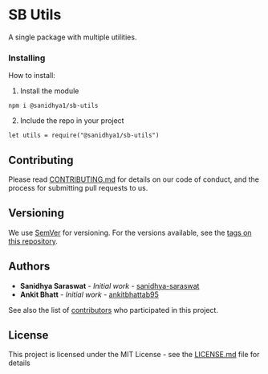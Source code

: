 # SB Utils

A single package with multiple utilities.

### Installing

How to install:

1. Install the module
```
npm i @sanidhya1/sb-utils
```

2. Include the repo in your project
```
let utils = require("@sanidhya1/sb-utils")
```

## Contributing

Please read [CONTRIBUTING.md](https://gist.github.com/PurpleBooth/b24679402957c63ec426) for details on our code of conduct, and the process for submitting pull requests to us.

## Versioning

We use [SemVer](http://semver.org/) for versioning. For the versions available, see the [tags on this repository](https://github.com/sanidhya-saraswat/sb-utils/tags). 

## Authors

* **Sanidhya Saraswat** - *Initial work* - [sanidhya-saraswat](https://github.com/sanidhya-saraswat)
* **Ankit Bhatt** - *Initial work* - [ankitbhattab95](https://github.com/ankitbhattab95)

See also the list of [contributors](https://github.com/sanidhya-saraswat/sb-utils/contributors) who participated in this project.

## License

This project is licensed under the MIT License - see the [LICENSE.md](LICENSE.md) file for details

